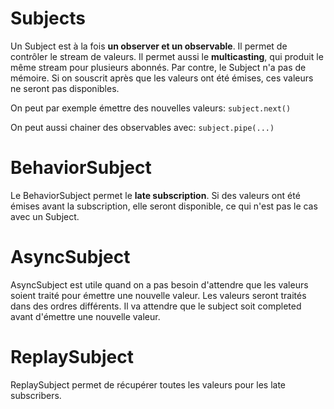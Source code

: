 # Subjects

Un Subject est à la fois **un observer et un observable**.
Il permet de contrôler le stream de valeurs.
Il permet aussi le **multicasting**, qui produit le même stream pour plusieurs abonnés.
Par contre, le Subject n'a pas de mémoire. Si on souscrit après que les valeurs ont été émises, ces valeurs ne seront pas disponibles.

On peut par exemple émettre des nouvelles valeurs:
`subject.next()`

On peut aussi chainer des observables avec:
`subject.pipe(...)`

# BehaviorSubject

Le BehaviorSubject permet le **late subscription**. Si des valeurs ont été émises avant la subscription, elle seront disponible, ce qui n'est pas le cas avec un Subject.

# AsyncSubject

AsyncSubject est utile quand on a pas besoin d'attendre que les valeurs soient traité pour émettre une nouvelle valeur.
Les valeurs seront traités dans des ordres différents.
Il va attendre que le subject soit completed avant d'émettre une nouvelle valeur.

# ReplaySubject

ReplaySubject permet de récupérer toutes les valeurs pour les late subscribers.

